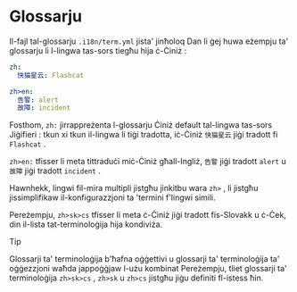 # Glossarju

Il-fajl tal-glossarju `.i18n/term.yml` jista' jinħoloq Dan li ġej huwa eżempju ta' glossarju li l-lingwa tas-sors tiegħu hija ċ-Ċiniż :

```yml
zh:
  快猫星云: Flashcat

zh>en:
  告警: alert
  故障: incident
```

Fosthom, `zh:` jirrappreżenta l-glossarju Ċiniż default tal-lingwa tas-sors Jiġifieri : tkun xi tkun il-lingwa li tiġi tradotta, iċ-Ċiniż `快猫星云` jiġi tradott fi `Flashcat` .

`zh>en:` tfisser li meta tittraduċi miċ-Ċiniż għall-Ingliż, `告警` jiġi tradott `alert` u `故障` jiġi tradott `incident` .

Hawnhekk, lingwi fil-mira multipli jistgħu jinkitbu wara `zh>` , li jistgħu jissimplifikaw il-konfigurazzjoni ta 'termini f'lingwi simili.

Pereżempju, `zh>sk>cs` tfisser li meta ċ-Ċiniż jiġi tradott fis-Slovakk u ċ-Ċek, din il-lista tat-terminoloġija hija kondiviża.

> [!TIP]
> Glossarji ta' terminoloġija b'ħafna oġġettivi u glossarji ta' terminoloġija ta' oġġezzjoni waħda jappoġġjaw l-użu kombinat Pereżempju, tliet glossarji ta' terminoloġija `zh>sk>cs` , `zh>sk` u `zh>cs` jistgħu jiġu definiti fl-istess ħin.